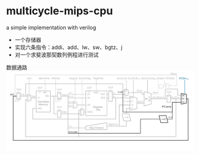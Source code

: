 # multicycle-mips-cpu
a simple implementation with verilog

+ 一个存储器
+ 实现六条指令：addi、add、lw、sw、bgtz、j
+ 对一个求斐波那契数列例程进行测试

数据通路
![Image text](https://github.com/JK1Zhang/multicycle-mips-cpu/blob/master/materials/j%E6%8C%87%E4%BB%A4%E6%95%B0%E6%8D%AE%E9%80%9A%E8%B7%AF.jpg)

